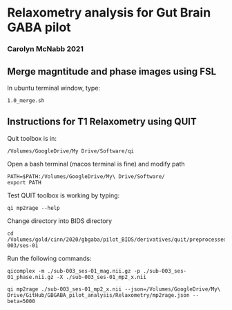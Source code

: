 # Relaxometry analysis for Gut Brain GABA pilot
### Carolyn McNabb 2021

## Merge magntitude and phase images using FSL
In ubuntu terminal window, type:
```
1.0_merge.sh
```

## Instructions for T1 Relaxometry using QUIT 

Quit toolbox is in: 
```
/Volumes/GoogleDrive/My Drive/Software/qi 
```

Open a bash terminal (macos terminal is fine) and modify path
```
PATH=$PATH:/Volumes/GoogleDrive/My\ Drive/Software/
export PATH
```

Test QUIT toolbox is working by typing:
```
qi mp2rage --help
```

Change directory into BIDS directory
```
cd /Volumes/gold/cinn/2020/gbgaba/pilot_BIDS/derivatives/quit/preprocessed/sub-003/ses-01
```
Run the following commands:

```
qicomplex -m ./sub-003_ses-01_mag.nii.gz -p ./sub-003_ses-01_phase.nii.gz -X ./sub-003_ses-01_mp2_x.nii

qi mp2rage ./sub-003_ses-01_mp2_x.nii --json=/Volumes/GoogleDrive/My\ Drive/GitHub/GBGABA_pilot_analysis/Relaxometry/mp2rage.json --beta=5000

```